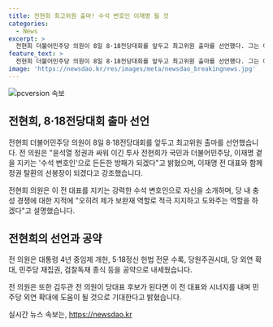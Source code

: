 ```yaml
---
title: 전현희 최고위원 출마! 수석 변호인 이재명 될 것
categories:
  - News
excerpt: >
  전현희 더불어민주당 의원이 8일 8·18전당대회를 앞두고 최고위원 출마를 선언했다. 그는 이재명과 함께 정권 탈환의 선봉장이 되겠다고 선언하며, 윤석열 정권과의 싸움에서 전 대표를 지키는 수석 변호인 역할을 맡을 것이라고 강조했다. 또한, 대통령 4년 중임제 개헌과 5·18정신 헌법 전문 수록, 당원주권시대 등을 공약으로 내세웠으며, 김두관 전 의원이 당대표 후보가 된다면 민주당 외연 확대에 기여할 것으로 전망했다.
feature_text: >
  전현희 더불어민주당 의원이 8일 8·18전당대회를 앞두고 최고위원 출마를 선언했다. 그는 이재명과 함께 정권 탈환의 선봉장이 되겠다고 선언하며, 윤석열 정권과의 싸움에서 전 대표를 지키는 수석 변호인 역할을 맡을 것이라고 강조했다. 또한, 대통령 4년 중임제 개헌과 5·18정신 헌법 전문 수록, 당원주권시대 등을 공약으로 내세웠으며, 김두관 전 의원이 당대표 후보가 된다면 민주당 외연 확대에 기여할 것으로 전망했다.
image: 'https://newsdao.kr/res/images/meta/newsdao_breakingnews.jpg'
---
```


<p><img src="https://newsdao.kr/res/images/meta/newsdao_breakingnews.jpg" alt="pcversion 속보" /></p>

<h2 data-ke-size="size26">전현희, 8·18전당대회 출마 선언</h2>

<p>전현희 더불어민주당 의원이 8일 8·18전당대회를 앞두고 최고위원 출마를 선언했습니다. 전 의원은 "윤석열 정권과 싸워 이긴 투사 전현희가 국민과 더불어민주당, 이재명 곁을 지키는 '수석 변호인'으로 든든한 방패가 되겠다"고 밝혔으며, 이재명 전 대표와 함께 정권 탈환의 선봉장이 되겠다고 강조했습니다.</p>

<p data-ke-size="size16">전현희 의원은 이 전 대표를 지키는 강력한 수석 변호인으로 자신을 소개하며, 당 내 충성 경쟁에 대한 지적에 "오히려 제가 보완재 역할로 적극 지지하고 도와주는 역할을 하겠다"고 설명했습니다.</p>

<h2 data-ke-size="size26">전현희의 선언과 공약</h2>

<p>전 의원은 대통령 4년 중임제 개헌, 5·18정신 헌법 전문 수록, 당원주권시대, 당 외연 확대, 민주당 재집권, 검찰독재 종식 등을 공약으로 내세웠습니다.</p>

<p data-ke-size="size16">전 의원은 또한 김두관 전 의원이 당대표 후보가 된다면 이 전 대표와 시너지를 내며 민주당 외연 확대에 도움이 될 것으로 기대한다고 밝혔습니다.</p>
실시간 뉴스 속보는, <a href="https://newsdao.kr" rel="dofollow">https://newsdao.kr</a>



